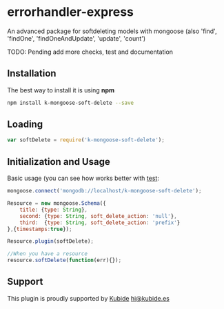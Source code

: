 # errorhandler-express

An advanced package for softdeleting models with mongoose (also 'find', 'findOne', 'findOneAndUpdate', 'update', 'count')

TODO: Pending add more checks, test and documentation

## Installation

The best way to install it is using **npm**

```sh
npm install k-mongoose-soft-delete --save
```

## Loading

```js
var softDelete = require('k-mongoose-soft-delete');

```

## Initialization and Usage

Basic usage (you can see how works better with [test]():

```js
mongoose.connect('mongodb://localhost/k-mongoose-soft-delete');

Resource = new mongoose.Schema({
    title: {type: String},
    second: {type: String, soft_delete_action: 'null'},
    third:  {type: String, soft_delete_action: 'prefix'}
},{timestamps:true});

Resource.plugin(softDelete);

//When you have a resource
resource.softDelete(function(err){});

```


## Support

This plugin is proudly supported by [Kubide](http://kubide.es/) [hi@kubide.es](mailto:hi@kubide.es)

